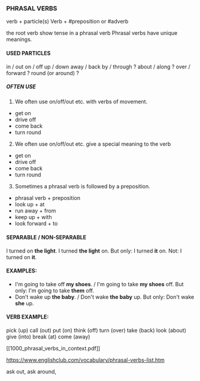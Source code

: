### PHRASAL VERBS


verb + particle(s)
Verb + #preposition  or #adverb 

the root verb show tense in a phrasal verb
Phrasal verbs have unique meanings.

#### USED PARTICLES
in / out
on / off
up / down
away / back
by / through ? 
about / along ? 
over / forward ? 
round (or around) ?

##### OFTEN USE
1. We often use on/off/out etc. with verbs of movement.
- get on
- drive off
- come back
- turn round

2. We often use on/off/out etc. give a special meaning to the verb
- get on
- drive off
- come back
- turn round

3. Sometimes a phrasal verb is followed by a preposition.
- phrasal verb + preposition
- look up + at
- run away + from 
- keep up + with
- look forward + to

#### SEPARABLE / NON-SEPARABLE
I turned on **the light**. 
I turned **the light** on.
But only: I turned **it** on.
Not: I turned on **it**.

#### EXAMPLES: 
- I'm going to take off **my shoes**. / I'm going to take **my shoes** off.
But only: I'm going to take **them** off.
- Don’t wake up **the baby**. /  Don't wake **the baby** up.
But only: Don't wake **she** up. 
 




#### VERB EXAMPLE:
pick (up)
call (out)
put (on)
think (off)
turn (over)
take (back)
look (about)
give (into)
break (at)
come (away)



[[1000_phrasal_verbs_in_context.pdf]]

https://www.englishclub.com/vocabulary/phrasal-verbs-list.htm

ask out, ask around, 